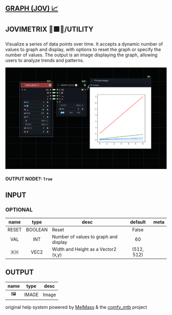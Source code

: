 ## [GRAPH (JOV) 📈](https://github.com/Amorano/Jovimetrix-examples/blob/master/node/GRAPH/GRAPH.md)

## JOVIMETRIX 🔺🟩🔵/UTILITY

Visualize a series of data points over time. It accepts a dynamic number of values to graph and display, with options to reset the graph or specify the number of values. The output is an image displaying the graph, allowing users to analyze trends and patterns.

![GRAPH](https://raw.githubusercontent.com/Amorano/Jovimetrix-examples/master/node/GRAPH/GRAPH.png)

#### OUTPUT NODE?: `True`

## INPUT

### OPTIONAL

name | type | desc | default | meta
:---:|:---:|---|:---:|---
RESET  |  BOOLEAN  | Reset | False | 
VAL  |  INT  | Number of values to graph and display | 60 | 
🇼🇭  |  VEC2  | Width and Height as a Vector2 (x,y) | (512, 512) | 

## OUTPUT

name | type | desc
:---:|:---:|---
🖼️  |  IMAGE  | Image 

original help system powered by [MelMass](https://github.com/melMass) & the [comfy_mtb](https://github.com/melMass/comfy_mtb) project